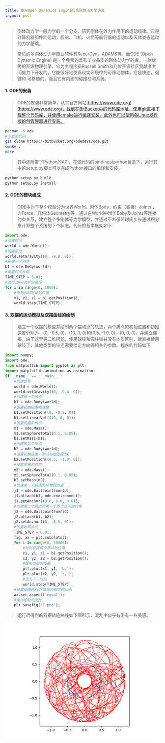 ```yaml
---
title: 使用Open Dynamics Engine实现刚体动力学仿真
layout: post
---
```

> 刚体动力学一般力学的一个分支，研究刚体在外力作用下的运动规律。它是计算机器部件的运动，舰船、飞机、火箭等航行器的运动以及天体姿态运动的力学基础。
>
> 常见的多刚体动力学商业软件有RecurDyn，ADAMS等。而ODE (Open Dynamic Engine) 是一个免费的具有工业品质的刚体动力学的库，一款优秀的开源物理引擎，它为主程序员Russell Smith和几位开源社区贡献者共同努力下开发的。它能很好地仿真现实环境中的可移动物体，它是快速，强健和 可移植的。而且它有内建的碰撞检测系统。

#### 1. ODE的安装

> ODE的安装非常简单，从其官方网站[https://www.ode.org](https://www.ode.org)，找到在BitBucket中的代码库地址，使用git直接下载整个代码库，并使用cmake进行编译安装。此外也可以使用各Linux发行版的包管理器进行安装。
```bash
pacman -S ode
#下载源代码
git clone https://bitbucket.org/odedevs/ode.git
cmake .
make
```
> 其中还附带了Python的API，在源代码的bindings/python目录下，运行其中的setup.py脚本可以完成Python接口的编译和安装。
```bash
python setup.py build
python setup.py install
```

#### 2. ODE的模块组成

> ODE中对于整个模型分为世界World，刚体Body，约束（铰接）Joints ，力Force，几何体Geometry等。通过在World中增加Boby及Joints等连接约束关系，建立整个多刚体等力学模型，并通过不断循环时间步长通过积分来计算整个系统的下个状态。代码的基本框架如下
```python
import ode;
#创建时间
world = ode.World();
#设置重力
world.setGravity((0, -9.8, 0));
#新建一个刚体
b1 = ode.Body(world);
#设置时间补偿
TIME_STEP = 0.01;
#进行1000次积分循环
for i in range(0, 1000):
    #得到当前刚体的位置
    x1, y1, z1 = b1.getPosition();
    world.step(TIME_STEP);
```

#### 3. 双摆的运动模拟及双摆曲线的绘制

> 建立一个双摆的模型并绘制两个摆动点的轨迹，两个质点的初始位置和初始速度分别为，(0, -0.5, 0)，(10, 0, 0)和(0.5, -1.0, 0)，(0, 0, 0)。并建立连接，由于这里是二维问题，使用球铰和圆柱铰并没有本质区别，就直接使用球铰了，其他类型的铰还需要给定方向等相关的参数。程序的代码如下
```python
import numpy;
import ode;
from matplotlib import pyplot as plt;
import matplotlib.animation as animation;
if __name__ == '__main__':
    #创建世界
    world = ode.World();
    world.setGravity((0, -9.8, 0));
    #创建第一个质点
    b1 = ode.Body(world);
    #设置初始位置和速度
    b1.setPosition((0, -0.5, 0))
    b1.setLinearVel((10, 0, 0));
    #设置质量和外形
    m1 = ode.Mass();
    m1.setSphereTotal(0.1, 0.05);
    b1.setMass(m1);
    #创建第二个质点
    b2 = ode.Body(world);
    #设置初始位置，默认初始速度为0
    b2.setPosition((0.5, -1.0, 0));
    #设置质量和外形
    m2 = ode.Mass();
    m2.setSphereTotal(0.1, 0.05);
    b2.setMass(m2);
    #创建第一个质点和环境的约束
    j1 = ode.BallJoint(world);
    j1.attach(b1, ode.environment);
    j1.setAnchor((0.0, 0.0, 0.0));
    #创建第二个质点和第一个质点之间的约束
    j2 = ode.BallJoint(world);
    j2.attach(b1, b2);
    j2.setAnchor((0, -0.5, 0));
    #设置时间步长
    TIME_STEP = 0.01;
    fig, ax = plt.subplots();
    for i in range(0, 20000):
        #分别获得两个质点的位置
        x1, y1, z1 = b1.getPosition();
        x2, y2, z2 = b2.getPosition();
        #绘制当前的位置
        plt.plot(x1, y1, 'b,');
        plt.plot(x2, y2, 'r,');
        #进入下一时刻
        world.step(TIME_STEP);
    #设置绘图的X和Y轴保持相同的比例
    ax.set_aspect('equal');
    #保持绘制的图片
    plt.savefig('1.png');
```
> 运行后得到的双摆轨迹曲线如下图所示，混乱中似乎有带有一些美感。

<img src="//raw.githubusercontent.com/longlong2010/image.longlong2010.github.io/master/202106/simple-pendulum.png" width="600"/>